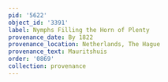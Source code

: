 ```yaml
---
pid: '5622'
object_id: '3391'
label: Nymphs Filling the Horn of Plenty
provenance_date: By 1822
provenance_location: Netherlands, The Hague
provenance_text: Mauritshuis
order: '0869'
collection: provenance
---
```

